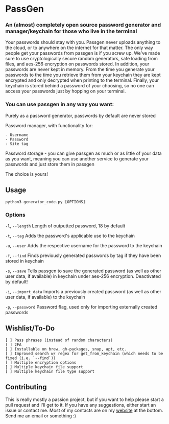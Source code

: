 # PassGen
### An (almost) completely open source password generator and manager/keychain for those who live in the terminal

Your passwords should stay with you. Passgen never uploads anything to the cloud, or to anywhere on the internet for that matter. The only way people get your passwords from passgen is if you screw up.
We've made sure to use cryptologically secure random generators, safe loading from files, and aes-256 encryption on passwords stored.
In addition, your passwords are never kept in memory. From the time you generate your passwords to the time you retrieve them from your keychain they are kept encrypted and only decrypted when printing to the terminal.
Finally, your keychain is stored behind a password of your choosing, so no one can access your passwords just by hopping on your terminal.

### You can use passgen in any way you want:

Purely as a password generator, passwords by default are never stored

Password manager, with functionality for:

	- Username
	- Password
	- Site tag
Password storage - you can give passgen as much or as little of your data as you want, meaning you can use another service to generate your passwords and just store them in passgen

The choice is yours!

## Usage
`python3 generator_code.py [OPTIONS]`

### Options
`-l`, `--length`
Length of outputted password, 18 by default

`-t`, `--tag`
Adds the password's applicable use to the keychain

`-u`, `--user`
Adds the respective username for the password to the keychain

`-f`, `--find`
Finds previously generated passwords by tag if they have been stored in keychain

`-s`, `--save`
Tells passgen to save the generated password (as well as other user data, if available) in keychain under aes-256 encryption. Deactivated by default!

`-i`, `--import_data`
Imports a previously created password (as well as other user data, if available) to the keychain

`-p`, `--password`
Password flag, used only for importing externally created passwords

## Wishlist/To-Do
	[ ] Pass phrases (instead of random characters)
	[ ] 2FA
    [ ] Installable on brew, gh-packages, snap, apt, etc.
    [ ] Improved search w/ regex for get_from_keychain (which needs to be fixed (i.e. `--find`))
    [ ] Multiple encryption options
    [ ] Multiple keychain file support
    [ ] Multiple keychain file type support

## Contributing
This is really mostly a passion project, but if you want to help please start a pull request and I'll get to it.
If you have any suggestions, either start an issue or contact me. Most of my contacts are on my [website](jstr.dev) at the bottom. Send me an email or something :)
  
